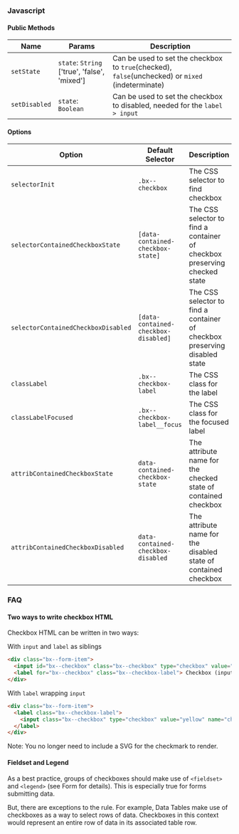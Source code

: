 ### Javascript

#### Public Methods

| Name          | Params                                       | Description                                                                                       |
| ------------- | -------------------------------------------- | ------------------------------------------------------------------------------------------------- |
| `setState`    | `state`: `String` ['true', 'false', 'mixed'] | Can be used to set the checkbox to `true`(checked), `false`(unchecked) or `mixed` (indeterminate) |
| `setDisabled` | `state`: `Boolean`                           | Can be used to set the checkbox to disabled, needed for the `label > input`                       |

#### Options

| Option                              | Default Selector                     | Description                                                                |
| ----------------------------------- | ------------------------------------ | -------------------------------------------------------------------------- |
| `selectorInit`                      | `.bx--checkbox`                      | The CSS selector to find checkbox                                          |
| `selectorContainedCheckboxState`    | `[data-contained-checkbox-state]`    | The CSS selector to find a container of checkbox preserving checked state  |
| `selectorContainedCheckboxDisabled` | `[data-contained-checkbox-disabled]` | The CSS selector to find a container of checkbox preserving disabled state |
| `classLabel`                        | `.bx--checkbox-label`                | The CSS class for the label                                                |
| `classLabelFocused`                 | `.bx--checkbox-label__focus`         | The CSS class for the focused label                                        |
| `attribContainedCheckboxState`      | `data-contained-checkbox-state`      | The attribute name for the checked state of contained checkbox             |
| `attribContainedCheckboxDisabled`   | `data-contained-checkbox-disabled`   | The attribute name for the disabled state of contained checkbox            |

### FAQ

#### Two ways to write checkbox HTML

Checkbox HTML can be written in two ways:

With `input` and `label` as siblings

```html
<div class="bx--form-item">
  <input id="bx--checkbox" class="bx--checkbox" type="checkbox" value="green" name="checkbox" />
  <label for="bx--checkbox" class="bx--checkbox-label"> Checkbox (input + label) </label>
</div>
```

With `label` wrapping `input`

```html
<div class="bx--form-item">
  <label class="bx--checkbox-label">
    <input class="bx--checkbox" type="checkbox" value="yellow" name="checkbox" /> Checkbox (label > input)
  </label>
</div>
```

Note: You no longer need to include a SVG for the checkmark to render.

#### Fieldset and Legend

As a best practice, groups of checkboxes should make use of `<fieldset>` and `<legend>` (see Form for details).
This is especially true for forms submitting data.

But, there are exceptions to the rule. For example, Data Tables make use of checkboxes as a way to select rows of data.
Checkboxes in this context would represent an entire row of data in its associated table row.
